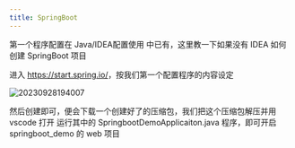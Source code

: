 ```yaml
---
title: SpringBoot
---
```


第一个程序配置在 Java/IDEA配置使用 中已有，这里教一下如果没有 IDEA 如何创建 SpringBoot 项目

进入 <https://start.spring.io/>，按我们第一个配置程序的内容设定

![20230928194007](https://cr-demo-blog-1308117710.cos.ap-nanjing.myqcloud.com/chivas-regal/20230928194007.png)

然后创建即可，便会下载一个创建好了的压缩包，我们把这个压缩包解压并用 vscode 打开
运行其中的 SpringbootDemoApplicaiton.java 程序，即可开启 springboot\_demo 的 web 项目

